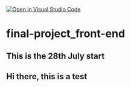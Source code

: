 [![Open in Visual Studio Code](https://classroom.github.com/assets/open-in-vscode-c66648af7eb3fe8bc4f294546bfd86ef473780cde1dea487d3c4ff354943c9ae.svg)](https://classroom.github.com/online_ide?assignment_repo_id=8157383&assignment_repo_type=AssignmentRepo)

# final-project_front-end

## This is the 28th July start

## Hi there, this is a test

